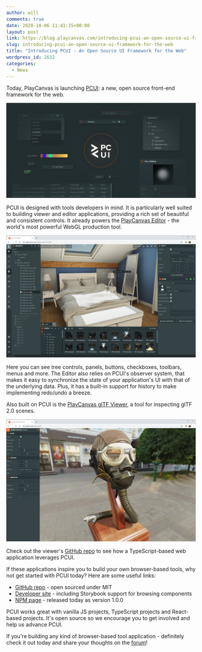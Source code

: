 ```yaml
---
author: will
comments: true
date: 2020-10-06 11:41:15+00:00
layout: post
link: https://blog.playcanvas.com/introducing-pcui-an-open-source-ui-framework-for-the-web/
slug: introducing-pcui-an-open-source-ui-framework-for-the-web
title: "Introducing PCUI - An Open Source UI Framework for the Web"
wordpress_id: 2632
categories:
  - News
---
```


Today, PlayCanvas is launching [PCUI](https://github.com/playcanvas/pcui): a new, open source front-end framework for the web.

![](/assets/media/PCUI-Github-Header-Fixed-1024x512.png)

PCUI is designed with tools developers in mind. It is particularly well suited to building viewer and editor applications, providing a rich set of beautiful and consistent controls. It already powers the [PlayCanvas Editor](https://playcanvas.com/) - the world's most powerful WebGL production tool.

![](/assets/media/editor-gi-demo-1024x659.png)

Here you can see tree controls, panels, buttons, checkboxes, toolbars, menus and more. The Editor also relies on PCUI's observer system, that makes it easy to synchronize the state of your application's UI with that of the underlying data. Plus, it has a built-in support for history to make implementing redo/undo a breeze.

Also built on PCUI is the [PlayCanvas glTF Viewer](https://playcanvas.com/viewer), a tool for inspecting glTF 2.0 scenes.

![](/assets/media/viewer-flight-helmet-1024x659.png)

Check out the viewer's [GitHub repo](https://github.com/playcanvas/playcanvas-viewer) to see how a TypeScript-based web application leverages PCUI.

If these applications inspire you to build your own browser-based tools, why not get started with PCUI today? Here are some useful links:

- [GitHub repo](https://github.com/playcanvas/pcui) - open sourced under MIT
- [Developer site](https://playcanvas.github.io/pcui/) - including Storybook support for browsing components
- [NPM page](https://www.npmjs.com/package/@playcanvas/pcui) - released today as version 1.0.0

PCUI works great with vanilla JS projects, TypeScript projects and React-based projects. It's open source so we encourage you to get involved and help us advance PCUI.

If you're building any kind of browser-based tool application - definitely check it out today and share your thoughts on the [forum](https://forum.playcanvas.com/t/introducing-pcui-an-open-source-ui-framework-for-the-web/15141)!
